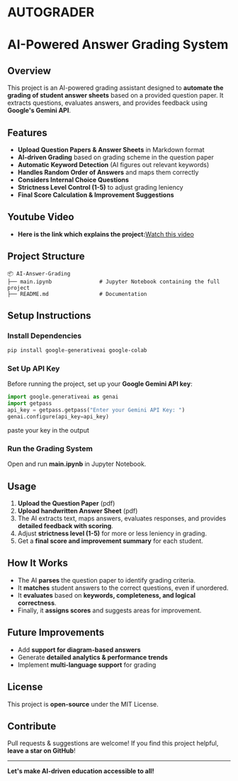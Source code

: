 # AUTOGRADER
# AI-Powered Answer Grading System

## Overview

This project is an AI-powered grading assistant designed to **automate the grading of student answer sheets** based on a provided question paper. It extracts questions, evaluates answers, and provides feedback using **Google's Gemini API**.

## Features

- **Upload Question Papers & Answer Sheets** in Markdown format
- **AI-driven Grading** based on grading scheme in the question paper
- **Automatic Keyword Detection** (AI figures out relevant keywords)
- **Handles Random Order of Answers** and maps them correctly
- **Considers Internal Choice Questions**
- **Strictness Level Control (1-5)** to adjust grading leniency
- **Final Score Calculation & Improvement Suggestions**

## Youtube Video
- **Here is the link which explains the project:**[Watch this video](https://youtu.be/NwK3Q9IiRAQ?si=3ra4oDM-YBf-W90p)

## Project Structure

```
📦 AI-Answer-Grading
├── main.ipynb               # Jupyter Notebook containing the full project
├── README.md                # Documentation
```

## Setup Instructions

### Install Dependencies

```sh
pip install google-generativeai google-colab
```

### Set Up API Key

Before running the project, set up your **Google Gemini API key**:

```python
import google.generativeai as genai
import getpass
api_key = getpass.getpass("Enter your Gemini API Key: ")
genai.configure(api_key=api_key)
```
paste your key in the output

### Run the Grading System

Open and run **main.ipynb** in Jupyter Notebook.

## Usage

1. **Upload the Question Paper** (pdf) 
2. **Upload handwritten Answer Sheet** (pdf)
3. The AI extracts text, maps answers, evaluates responses, and provides **detailed feedback with scoring**.
4. Adjust **strictness level (1-5)** for more or less leniency in grading.
5. Get a **final score and improvement summary** for each student.

## How It Works

- The AI **parses** the question paper to identify grading criteria.
- It **matches** student answers to the correct questions, even if unordered.
- It **evaluates** based on **keywords, completeness, and logical correctness**.
- Finally, it **assigns scores** and suggests areas for improvement.

## Future Improvements

- Add **support for diagram-based answers**
- Generate **detailed analytics & performance trends**
- Implement **multi-language support** for grading

## License

This project is **open-source** under the MIT License.

## Contribute

Pull requests & suggestions are welcome! If you find this project helpful, **leave a star on GitHub**!

---

**Let's make AI-driven education accessible to all!**


